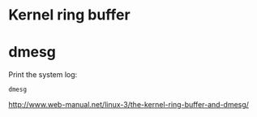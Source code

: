 # Kernel ring buffer

# dmesg

Print the system log:

    dmesg

<http://www.web-manual.net/linux-3/the-kernel-ring-buffer-and-dmesg/>
